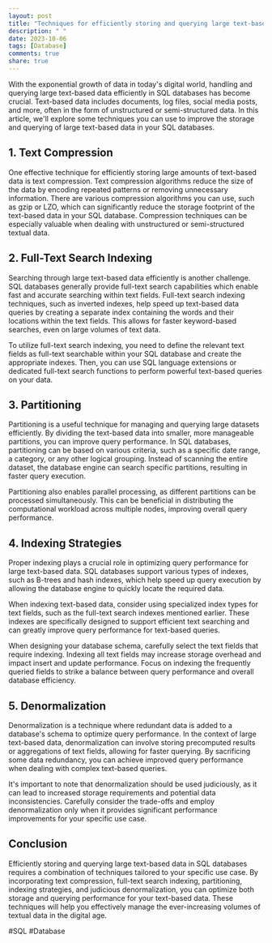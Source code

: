 ```yaml
---
layout: post
title: "Techniques for efficiently storing and querying large text-based data in SQL"
description: " "
date: 2023-10-06
tags: [Database]
comments: true
share: true
---
```


With the exponential growth of data in today's digital world, handling and querying large text-based data efficiently in SQL databases has become crucial. Text-based data includes documents, log files, social media posts, and more, often in the form of unstructured or semi-structured data. In this article, we'll explore some techniques you can use to improve the storage and querying of large text-based data in your SQL databases.

## 1. Text Compression

One effective technique for efficiently storing large amounts of text-based data is text compression. Text compression algorithms reduce the size of the data by encoding repeated patterns or removing unnecessary information. There are various compression algorithms you can use, such as gzip or LZO, which can significantly reduce the storage footprint of the text-based data in your SQL database. Compression techniques can be especially valuable when dealing with unstructured or semi-structured textual data.

## 2. Full-Text Search Indexing

Searching through large text-based data efficiently is another challenge. SQL databases generally provide full-text search capabilities which enable fast and accurate searching within text fields. Full-text search indexing techniques, such as inverted indexes, help speed up text-based data queries by creating a separate index containing the words and their locations within the text fields. This allows for faster keyword-based searches, even on large volumes of text data.

To utilize full-text search indexing, you need to define the relevant text fields as full-text searchable within your SQL database and create the appropriate indexes. Then, you can use SQL language extensions or dedicated full-text search functions to perform powerful text-based queries on your data.

## 3. Partitioning

Partitioning is a useful technique for managing and querying large datasets efficiently. By dividing the text-based data into smaller, more manageable partitions, you can improve query performance. In SQL databases, partitioning can be based on various criteria, such as a specific date range, a category, or any other logical grouping. Instead of scanning the entire dataset, the database engine can search specific partitions, resulting in faster query execution.

Partitioning also enables parallel processing, as different partitions can be processed simultaneously. This can be beneficial in distributing the computational workload across multiple nodes, improving overall query performance.

## 4. Indexing Strategies

Proper indexing plays a crucial role in optimizing query performance for large text-based data. SQL databases support various types of indexes, such as B-trees and hash indexes, which help speed up query execution by allowing the database engine to quickly locate the required data. 

When indexing text-based data, consider using specialized index types for text fields, such as the full-text search indexes mentioned earlier. These indexes are specifically designed to support efficient text searching and can greatly improve query performance for text-based queries.

When designing your database schema, carefully select the text fields that require indexing. Indexing all text fields may increase storage overhead and impact insert and update performance. Focus on indexing the frequently queried fields to strike a balance between query performance and overall database efficiency.

## 5. Denormalization

Denormalization is a technique where redundant data is added to a database's schema to optimize query performance. In the context of large text-based data, denormalization can involve storing precomputed results or aggregations of text fields, allowing for faster querying. By sacrificing some data redundancy, you can achieve improved query performance when dealing with complex text-based queries.

It's important to note that denormalization should be used judiciously, as it can lead to increased storage requirements and potential data inconsistencies. Carefully consider the trade-offs and employ denormalization only when it provides significant performance improvements for your specific use case.

## Conclusion

Efficiently storing and querying large text-based data in SQL databases requires a combination of techniques tailored to your specific use case. By incorporating text compression, full-text search indexing, partitioning, indexing strategies, and judicious denormalization, you can optimize both storage and querying performance for your text-based data. These techniques will help you effectively manage the ever-increasing volumes of textual data in the digital age.

#SQL #Database